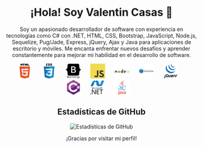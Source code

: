 
<h1 align="center">¡Hola! Soy Valentin Casas 👋</h1>
<p align="center">Soy un apasionado desarrollador de software con experiencia en tecnologías como C# con .NET, HTML, CSS, Bootstrap, JavaScript, Node.js, Sequelize, Pug/Jade, Express, jQuery, Ajax y Java para aplicaciones de escritorio y móviles. Me encanta enfrentar nuevos desafíos y aprender constantemente para mejorar mi habilidad en el desarrollo de software.</p>


<p align="center">
   <img src="https://raw.githubusercontent.com/devicons/devicon/master/icons/html5/html5-original-wordmark.svg" alt="HTML5" width="40 " height="40" style="margin-right: 20px;"/> 
  <img src="https://raw.githubusercontent.com/devicons/devicon/master/icons/css3/css3-original-wordmark.svg" alt="CSS3" width="40" height="40" style="margin-right: 20px;"/> 
  <img src="https://raw.githubusercontent.com/devicons/devicon/master/icons/bootstrap/bootstrap-plain-wordmark.svg" alt="Bootstrap" width="40" height="40" style="margin-right: 20px;"/> 
  <img src="https://raw.githubusercontent.com/devicons/devicon/master/icons/javascript/javascript-original.svg" alt="JavaScript" width="40" height="40" style="margin-right: 20px;"/> 
  <img src="https://raw.githubusercontent.com/devicons/devicon/master/icons/nodejs/nodejs-original-wordmark.svg" alt="Node.js" width="40" height="40" style="margin-right: 20px;"/> 
  <img src="https://raw.githubusercontent.com/devicons/devicon/master/icons/sequelize/sequelize-original-wordmark.svg" alt="Sequelize" width="40" height="40" style="margin-right: 20px;"/> 
  <img src="https://raw.githubusercontent.com/devicons/devicon/master/icons/jquery/jquery-original-wordmark.svg" alt="jQuery" width="40" height="40" style="margin-right: 20px;"/> 
  <img src="https://raw.githubusercontent.com/devicons/devicon/master/icons/csharp/csharp-original.svg" alt="C#" width="40" height="40" style="margin-right: 20px;"/> 
  <img src="https://raw.githubusercontent.com/devicons/devicon/master/icons/dot-net/dot-net-original-wordmark.svg" alt=".NET" width="40" height="40" style="margin-right: 20px;"/> 
  <img src="https://raw.githubusercontent.com/devicons/devicon/master/icons/java/java-original-wordmark.svg" alt="Java" width="40" height="40" style="margin-right: 20px;"/> 
</p>



<h2 align="center">Estadísticas de GitHub</h2>
<p align="center">
  <img src="https://github-readme-streak-stats.herokuapp.com?user=ValentinCasas&theme=dark&locale=es" alt="Estadísticas de GitHub" />
</p>


<p align="center">¡Gracias por visitar mi perfil!</p>









